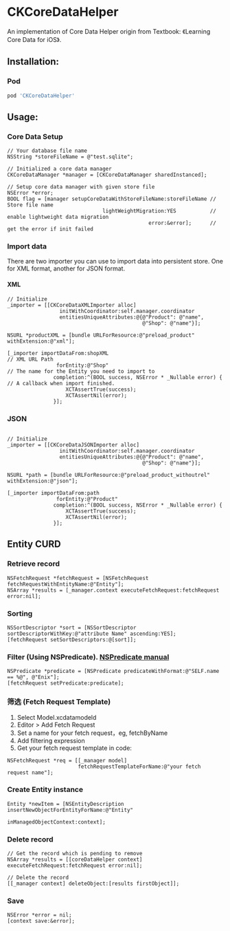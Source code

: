 # CKCoreDataHelper
An implementation of Core Data Helper origin from Textbook: 《Learning Core Data for iOS》.

## Installation:

### Pod

```ruby
pod 'CKCoreDataHelper'
```

## Usage:

### Core Data Setup

```objc
// Your database file name
NSString *storeFileName = @"test.sqlite";

// Initialized a core data manager
CKCoreDataManager *manager = [CKCoreDataManager sharedInstanced];

// Setup core data manager with given store file
NSError *error;
BOOL flag = [manager setupCoreDataWithStoreFileName:storeFileName // Store file name
                               lightWeightMigration:YES           // enable lightweight data migration
                                              error:&error];      // get the error if init failed
```

### Import data

There are two importer you can use to import data into persistent store. One for XML format, another for JSON format.

#### XML

```objc
// Initialize
_importer = [[CKCoreDataXMLImporter alloc]
                 initWithCoordinator:self.manager.coordinator
                 entitiesUniqueAttributes:@{@"Product": @"name",
                                            @"Shop": @"name"}];

NSURL *productXML = [bundle URLForResource:@"preload_product" withExtension:@"xml"];
    
[_importer importDataFrom:shopXML                                         // XML URL Path
                forEntity:@"Shop"                                         // The name for the Entity you need to import to
               completion:^(BOOL success, NSError * _Nullable error) {    // A callback when import finished.
                   XCTAssertTrue(success);
                   XCTAssertNil(error);
               }];
```

### JSON
```objc

// Initialize
_importer = [[CKCoreDataJSONImporter alloc]
                 initWithCoordinator:self.manager.coordinator
                 entitiesUniqueAttributes:@{@"Product": @"name",
                                            @"Shop": @"name"}];

NSURL *path = [bundle URLForResource:@"preload_product_withoutrel" withExtension:@"json"];

[_importer importDataFrom:path
                forEntity:@"Product"
               completion:^(BOOL success, NSError * _Nullable error) {
                   XCTAssertTrue(success);
                   XCTAssertNil(error);
               }];
```

## Entity CURD

### Retrieve record

```objc
NSFetchRequest *fetchRequest = [NSFetchRequest fetchRequestWithEntityName:@"Entity"];
NSArray *results = [_manager.context executeFetchRequest:fetchRequest error:nil];
```

### Sorting

```objc
NSSortDescriptor *sort = [NSSortDescriptor sortDescriptorWithKey:@"attribute Name" ascending:YES];
[fetchRequest setSortDescriptors:@[sort]];
```

### Filter (Using NSPredicate). [NSPredicate manual](https://developer.apple.com/library/content/documentation/Cocoa/Conceptual/Predicates/AdditionalChapters/Introduction.html#//apple_ref/doc/uid/TP40001789)

```objc
NSPredicate *predicate = [NSPredicate predicateWithFormat:@"SELF.name == %@", @"Enix"];
[fetchRequest setPredicate:predicate];
```

### 筛选 (Fetch Request Template)

1. Select Model.xcdatamodeld
2. Editor > Add Fetch Request
3. Set a name for your fetch request，eg, fetchByName
4. Add filtering expression
5. Get your fetch request template in code:

```objc
NSFetchRequest *req = [[_manager model]
                       fetchRequestTemplateForName:@"your fetch request name"];
```

### Create Entity instance

```objc
Entity *newItem = [NSEntityDescription insertNewObjectForEntityForName:@"Entity"
                                                inManagedObjectContext:context];
```

### Delete record

```objc
// Get the record which is pending to remove
NSArray *results = [[coreDataHelper context] executeFetchRequest:fetchRequest error:nil];

// Delete the record
[[_manager context] deleteObject:[results firstObject]];
```

### Save

```objc
NSError *error = nil;
[context save:&error];
```
